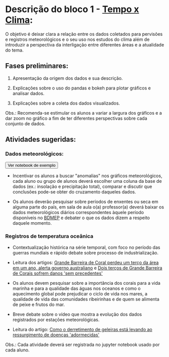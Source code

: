 # Descrição do bloco 1 - [Tempo x Clima](https://nbviewer.jupyter.org/github/demacdolincoln/inter-climate_changes/blob/master/aulas/aula1/clima_X_tempo.ipynb):

O objetivo é deixar clara a relação entre os dados coletados para pervisões e registros meteorológicos e o seu uso nos estudos do clima além de introduzir a perspectiva da interligação entre diferentes áreas e a atualidade do tema.

## Fases preliminares:

1. Apresentação da origem dos dados e sua descrição.

2. Explicações sobre o uso do pandas e bokeh para plotar gráficos e analisar dados.

3. Explicações sobre a coleta dos dados visualizados.

Obs.: Recomenda-se estimular os alunos a variar a largura dos gráficos e a dar zoom no gráfico a fim de ter diferentes perspectivas sobre cada conjunto de dados.

## Atividades sugeridas:

### Dados meteorológicos:

<a href="https://nbviewer.jupyter.org/github/demacdolincoln/inter-climate_changes/blob/master/aulas/aula1/exercicio_meteorologia.ipynb" target="_blank">
<button class="nbviewer" >Ver notebook de exemplo</button>
</a>

* Incentivar os alunos a buscar "anomalias" nos gráficos meteorológicos, cada aluno ou grupo de alunos deverá escolher uma coluna da base de dados (ex.: insolação e precipitação total), comparar e discutir que conclusões pode-se obter do cruzamento daqueles dados.

* Os alunos deverão pesquisar sobre períodos de enxentes ou seca em alguma parte do país, em sala de aula o(a) professor(a) deverá baixar os dados meteorológicos diários correspondentes àquele período disponíveis no [BDMEP](http://www.inmet.gov.br/portal/index.php?r=bdmep/bdmep) e debater o que os dados dizem a respeito daquele momento.

### Registros de temperatura oceânica

* Contextualização histórica  na série temporal, com foco no período das guerras mundiais e rápido debate sobre processo de industrialização.

* Leitura dos artigos: [Grande Barreira de Coral perdeu um terço da área em um ano, alerta governo australiano](http://www.bbc.co.uk/portuguese/geral-40093506) e [Dois terços de Grande Barreira de Corais sofrem danos 'sem precedentes'](http://www.bbc.co.uk/portuguese/internacional-39552211)

*  Os alunos devem pesquisar sobre a importância dos corais para a vida marinha e para a qualidade das águas nos oceanos e como o aquecimento global pode prejudicar o ciclo de vida nos mares, a qualidade de vida das comunidades ribeirinhas e de quem se alimenta de peixe e frutos do mar.

* Breve debate sobre o vídeo que mostra a evolução dos dados registrados por estações meteorológicas.

* Leitura do artigo: [Como o derretimento de geleiras está levando ao ressurgimento de doenças 'adormecidas'](http://www.bbc.com/portuguese/vert-earth-39905298)

Obs.: Cada atividade deverá ser registrada no jupyter notebook usado por cada aluno.
